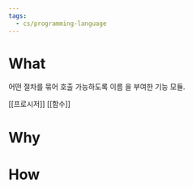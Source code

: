 ```yaml
---
tags:
  - cs/programming-language
---
```


# What

어떤 절차를 묶어 호출 가능하도록 이름 을 부여한 기능 모듈.  

[[프로시저]]
[[함수]]
 
  
# Why


# How